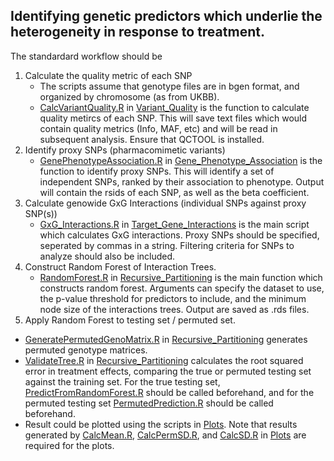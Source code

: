 ## Identifying genetic predictors which underlie the heterogeneity in response to treatment. 
The standardard workflow should be
1. Calculate the quality metric of each SNP
    - The scripts assume that genotype files are in bgen format, and organized by chromosome (as from UKBB). 
    - [CalcVariantQuality.R](./Variant_Quality/CalcVariantQuality.R) in [Variant_Quality](./Variant_Quality) is the function to calculate quality metircs of each SNP. This will save text files which would contain quality metrics (Info, MAF, etc) and will be read in subsequent analysis. Ensure that QCTOOL is installed. 
2. Identify proxy SNPs (pharmacomimetic variants)
    - [GenePhenotypeAssociation.R](./Gene_Phenotype_Association/GenePhenotypeAssociation.R) in [Gene_Phenotype_Association](Gene_Phenotype_Association) is the function to identify proxy SNPs. This will identify a set of independent SNPs, ranked by their association to phenotype. Output will contain the rsids of each SNP, as well as the beta coefficient. 
3. Calculate genowide GxG Interactions (individual SNPs against proxy SNP(s))
    - [GxG_Interactions.R](./Target_Gene_Interactions/GxG_Interactions.R) in [Target_Gene_Interactions](./Target_Gene_Interactions) is the main script which calculates GxG interactions. Proxy SNPs should be specified, seperated by commas in a string. Filtering criteria for SNPs to analyze should also be included. 
4. Construct Random Forest of Interaction Trees. 
    - [RandomForest.R](./Recursive_Partitioning/RandomForest.R) in [Recursive_Partitioning](./Recursive_Partitioning) is the main function which constructs random forest. Arguments can specify the dataset to use, the p-value threshold for predictors to include, and the minimum node size of the interactions trees. Output are saved as .rds files. 
5. Apply Random Forest to testing set / permuted set. 
  - [GeneratePermutedGenoMatrix.R](./Recursive_Partitioning/GeneratePermutedGenoMatrix.R) in [Recursive_Partitioning](./Recursive_Partitioning) generates permuted genotype matrices. 
  - [ValidateTree.R](./Recursive_Partitioning/ValidateTree.R) in [Recursive_Partitioning](./Recursive_Partitioning) calculates the root squared error in treatment effects, comparing the true or permuted testing set against the training set. For the true testing set, [PredictFromRandomForest.R](./Recursive_Partitioning/PredictFromRandomForest.R) should be called beforehand, and for the permuted testing set [PermutedPrediction.R](./Recursive_Partitioning/PermutedPrediction.R) should be called beforehand. 
  - Result could be plotted using the scripts in [Plots](./Plots). Note that results generated by [CalcMean.R](./Plots/CalcMean.R), [CalcPermSD.R](./Plots/CalcPermSD.R), and [CalcSD.R](./Plots/CalcSD.R) in [Plots](./Plots) are required for the plots. 
